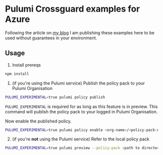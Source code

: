 # Pulumi Crossguard examples for Azure

Following the article on [my blog](https://david-obrien.net/2020/03/cloud-governance-pulumi) I am publishing these examples here to be used without guarantees in your environment.

## Usage

1. Install prereqs

```bash
npm install
```

1. (if you're using the Pulumi service) Publish the policy pack to your Pulumi Organisation

```bash
PULUMI_EXPERIMENTAL=true pulumi policy publish
```

`PULUMI_EXPERIMENTAL` is required for as long as this feature is in preview.
This command will publish the policy pack to your logged in Pulumi Organisation.

Now enable the published policy.

```bash
PULUMI_EXPERIMENTAL=true pulumi policy enable <org-name>/<policy-pack-name> <version>
```

2. (if you're **not** using the Pulumi service) Refer to the local policy pack

```bash
PULUMI_EXPERIMENTAL=true pulumi preview --policy-pack <path to directory with policy pack>
```
